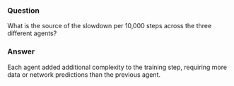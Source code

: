 ### Question
What is the source of the slowdown per 10,000 steps across the three different agents?

### Answer
Each agent added additional complexity to the training step, requiring more data or network predictions than the previous agent.

